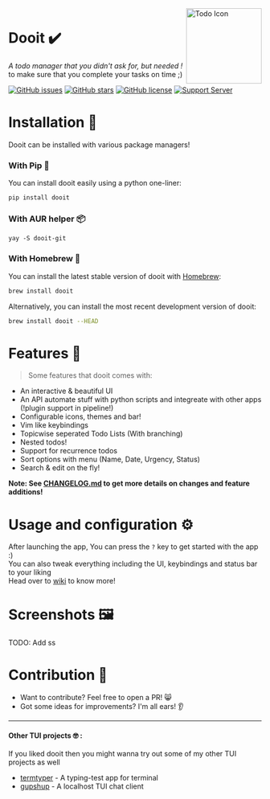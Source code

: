 <img src="https://user-images.githubusercontent.com/97718086/174438959-d8887b62-76de-4587-9619-91a4ecd6e1d6.png" align="right" alt="Todo Icon" width="150" height="150">

# Dooit ✔️
*A todo manager that you didn't ask for, but needed !* \
to make sure that you complete your tasks on time ;)

[![GitHub issues](https://img.shields.io/github/issues/kraanzu/dooit?color=red&style=for-the-badge)](https://github.com/kraanzu/doit/issues)
[![GitHub stars](https://img.shields.io/github/stars/kraanzu/dooit?color=green&style=for-the-badge)](https://github.com/kraanzu/doit/stargazers)
[![GitHub license](https://img.shields.io/github/license/kraanzu/dooit?color=yellow&style=for-the-badge)](https://github.com/kraanzu/doit/blob/main/LICENSE)
[![Support Server](https://img.shields.io/discord/989186205025464390.svg?label=Discord&logo=Discord&colorB=7289da&style=for-the-badge)](https://discord.gg/WA2ER9MBWa)

# Installation 🔨

Dooit can be installed with various package managers!

### With Pip 🐍

You can install dooit easily using a python one-liner:

```bash
pip install dooit
```

### With AUR helper 📦
```
yay -S dooit-git
```

### With Homebrew 🍻

You can install the latest stable version of dooit with [Homebrew](https://brew.sh):

```bash
brew install dooit
```

Alternatively, you can install the most recent development version of dooit:

```bash
brew install dooit --HEAD
```

# Features 🌟

> Some features that dooit comes with:

- An interactive & beautiful UI
- An API automate stuff with python scripts and integreate with other apps (!plugin support in pipeline!)
- Configurable icons, themes and bar!
- Vim like keybindings
- Topicwise seperated Todo Lists (With branching)
- Nested todos!
- Support for recurrence todos
- Sort options with menu (Name, Date, Urgency, Status)
- Search & edit on the fly!

**Note: See [CHANGELOG.md]() to get more details on changes and feature additions!**

# Usage and configuration :gear:
After launching the app, You can press the `?` key to get started with the app :)\
You can also tweak everything including the UI, keybindings and status bar to your liking\
Head over to [wiki](https://github.com/kraanzu/dooit/wiki/Configuration) to know more!


# Screenshots 🖼️

TODO: Add ss


# Contribution 🤝
- Want to contribute? Feel free to open a PR! 😸
- Got some ideas for improvements? I'm all ears! 👂

----------------------------

#### Other TUI projects 🤓 :
If you liked dooit then you might wanna try out some of my other TUI projects as well
- [termtyper](https://github.com/kraanzu/termtyper) - A typing-test app for terminal
- [gupshup](https://github.com/kraanzu/gupshup) - A localhost TUI chat client
